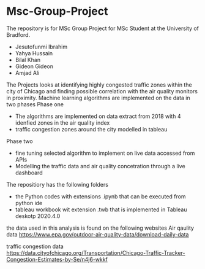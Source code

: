 # Msc-Group-Project
The repository is for MSc Group Project for MSc Student at the University of Bradford.
- Jesutofunmi Ibrahim 
- Yahya Hussain
- Bilal Khan 
- Gideon Gideon 
- Amjad Ali 

The Projects looks at identifying highly congested traffic zones within the city of Chicago and finding possible correlation with the air quality monitors in proximity.
Machine learning algorithms are implemented on the data in two phases
Phase one
- The algorithms are implemented on data extract from 2018 with 4 idenfied zones in the air quality index 
- traffic congestion zones around the city modelled in tableau 

Phase two
- fine tuning selected algorithm to implement on live data accessed from APIs
- Modelling the traffic data and air quality concetration through a live dashboard 

The repositiory has the following folders 
- the Python codes with extensions .ipynb that can be executed from python ide
- tableau workbook wit extension .twb that is implemented in Tableau deskotp 2020.4.0

the data used in this analysis is found on the following websites 
Air qaulity data 
https://www.epa.gov/outdoor-air-quality-data/download-daily-data

traffic congestion data
https://data.cityofchicago.org/Transportation/Chicago-Traffic-Tracker-Congestion-Estimates-by-Se/n4j6-wkkf
